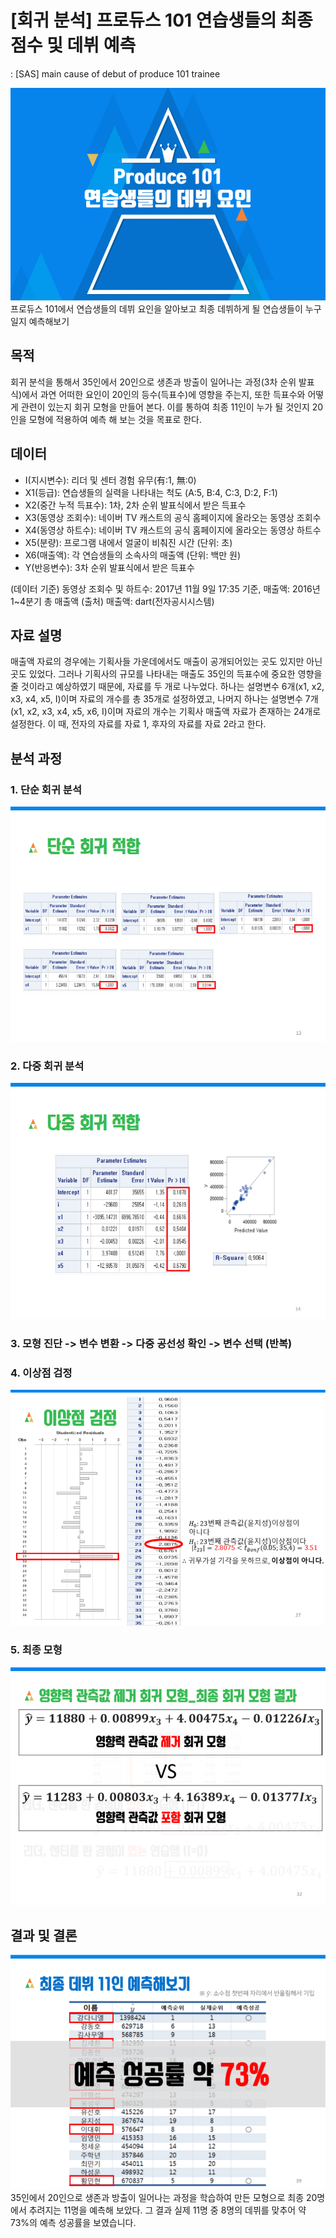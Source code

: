 # [회귀 분석] 프로듀스 101 연습생들의 최종 점수 및 데뷔 예측
: [SAS] main cause of debut of produce 101 trainee

![title](./image/title.PNG)
프로듀스 101에서 연습생들의 데뷔 요인을 알아보고 최종 데뷔하게 될 연습생들이 누구일지 예측해보기


## 목적
회귀 분석을 통해서 35인에서 20인으로 생존과 방출이 일어나는 과정(3차 순위 발표식)에서 과연 어떠한 요인이 20인의 등수(득표수)에 영향을 주는지, 또한 득표수와 어떻게 관련이 있는지 회귀 모형을 만들어 본다. 이를 통하여 최종 11인이 누가 될 것인지 20인을 모형에 적용하여 예측 해 보는 것을 목표로 한다.

## 데이터
- I(지시변수): 리더 및 센터 경험 유무(有:1, 無:0)
- X1(등급): 연습생들의 실력을 나타내는 척도 (A:5, B:4, C:3, D:2, F:1)
- X2(중간 누적 득표수): 1차, 2차 순위 발표식에서 받은 득표수
- X3(동영상 조회수): 네이버 TV 캐스트의 공식 홈페이지에 올라오는 동영상 조회수
- X4(동영상 하트수): 네이버 TV 캐스트의 공식 홈페이지에 올라오는 동영상 하트수
- X5(분량): 프로그램 내에서 얼굴이 비춰진 시간 (단위: 초)
- X6(매출액): 각 연습생들의 소속사의 매출액 (단위: 백만 원)
- Y(반응변수): 3차 순위 발표식에서 받은 득표수

(데이터 기준) 동영상 조회수 및 하트수: 2017년 11월 9일 17:35 기준, 매출액: 2016년 1~4분기 총 매출액
(출처) 매출액: dart(전자공시시스템)

## 자료 설명
매출액 자료의 경우에는 기획사들 가운데에서도 매출이 공개되어있는 곳도 있지만 아닌 곳도 있었다. 그러나 기획사의 규모를 나타내는 매출도 35인의 득표수에 중요한 영향을 줄 것이라고 예상하였기 때문에, 자료를 두 개로 나누었다. 하나는 설명변수 6개(x1, x2, x3, x4, x5, I)이며 자료의 개수를 총 35개로 설정하였고, 나머지 하나는 설명변수 7개(x1, x2, x3, x4, x5, x6, I)이며 자료의 개수는 기획사 매출액 자료가 존재하는 24개로 설정한다. 이 때, 전자의 자료를 자료 1, 후자의 자료를 자료 2라고 한다.

## 분석 과정
### 1. 단순 회귀 분석
![simple_regression](./image/simple_regression.PNG)

### 2. 다중 회귀 분석
![multiple_regression](./image/multiple_regression.PNG)

### 3. 모형 진단 -> 변수 변환 -> 다중 공선성 확인 -> 변수 선택 (반복)

### 4. 이상점 검정
![outlier](./image/outlier.PNG)

### 5. 최종 모형
![conclusion](./image/conclusion.PNG)

## 결과 및 결론

![final_conclusion](./image/final_conclusion.PNG)
35인에서 20인으로 생존과 방출이 일어나는 과정을 학습하여 만든 모형으로 최종 20명에서 추려지는 11명을 예측해 보았다.
그 결과 실제 11명 중 8명의 데뷔를 맞추어 약 73%의 예측 성공률을 보였습니다.

